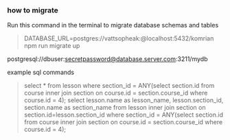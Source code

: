 ### how to migrate 

Run this command in the terminal to migrate database schemas and tables
> DATABASE_URL=postgres://vattsopheak:@localhost:5432/komrian npm run migrate up

postgresql://dbuser:secretpassword@database.server.com:3211/mydb



example sql commands
> select * from lesson where section_id = ANY(select section.id from course inner join section on course.id = section.course_id where course.id = 4);
> select lesson.name as lesson_name, lesson.section_id, section.name as section_name from lesson inner join section on section.id=lesson.section_id  where section_id = ANY(select section.id from course inner join section on course.id = section.course_id where course.id = 4);